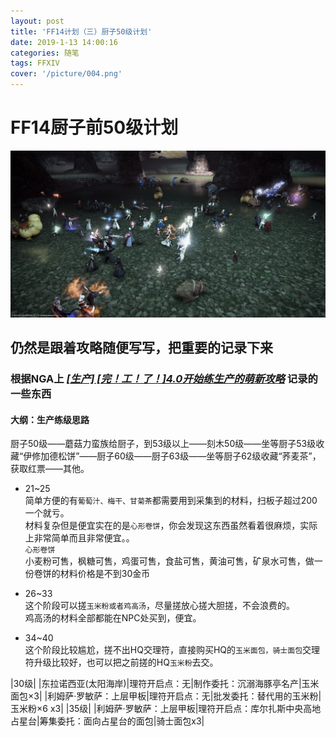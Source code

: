 ```yaml
---
layout: post
title: 'FF14计划（三）厨子50级计划'
date: 2019-1-13 14:00:16
categories: 随笔
tags: FFXIV
cover: '/picture/004.png'
---
```


FF14厨子前50级计划
==================

![](/picture/004.png)

## 仍然是跟着攻略随便写写，把重要的记录下来
### 根据NGA上 *[[生产] [完！工！了！]4.0开始练生产的萌新攻略](https://bbs.nga.cn/read.php?tid=13256779&rand=911)* 记录的一些东西  

#### 大纲：生产练级思路  
厨子50级——蘑菇力蛮族给厨子，到53级以上——刻木50级——坐等厨子53级收藏“伊修加德松饼”——厨子60级——厨子63级——坐等厨子62级收藏“荞麦茶”，获取红票——其他。

- 21~25  
简单方便的有`葡萄汁、梅干、甘菊茶`都需要用到采集到的材料，扫板子超过200一个就亏。  
材料复杂但是便宜实在的是`心形卷饼`，你会发现这东西虽然看着很麻烦，实际上非常简单而且非常便宜。。  
`心形卷饼`  
小麦粉可售，枫糖可售，鸡蛋可售，食盐可售，黄油可售，矿泉水可售，做一份卷饼的材料价格是不到30金币  

- 26~33  
这个阶段可以搓`玉米粉或者鸡高汤`，尽量搓放心搓大胆搓，不会浪费的。  
鸡高汤的材料全部都能在NPC处买到，便宜。  

- 34~40  
这个阶段比较尴尬，搓不出HQ交理符，直接购买HQ的`玉米面包，骑士面包`交理符升级比较好，也可以把之前搓的HQ`玉米粉`去交。  

|30级|
|东拉诺西亚(太阳海岸)|理符开启点：无|制作委托：沉溺海豚亭名产|玉米面包×3|
|利姆萨·罗敏萨：上层甲板|理符开启点：无|批发委托：替代用的玉米粉|玉米粉×6 x3|
|35级|
|利姆萨·罗敏萨：上层甲板|理符开启点：库尔扎斯中央高地占星台|筹集委托：面向占星台的面包|骑士面包x3|
